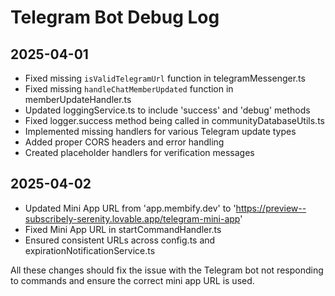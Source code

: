 
# Telegram Bot Debug Log

## 2025-04-01
- Fixed missing `isValidTelegramUrl` function in telegramMessenger.ts
- Fixed missing `handleChatMemberUpdated` function in memberUpdateHandler.ts
- Updated loggingService.ts to include 'success' and 'debug' methods
- Fixed logger.success method being called in communityDatabaseUtils.ts
- Implemented missing handlers for various Telegram update types
- Added proper CORS headers and error handling
- Created placeholder handlers for verification messages

## 2025-04-02
- Updated Mini App URL from 'app.membify.dev' to 'https://preview--subscribely-serenity.lovable.app/telegram-mini-app'
- Fixed Mini App URL in startCommandHandler.ts
- Ensured consistent URLs across config.ts and expirationNotificationService.ts

All these changes should fix the issue with the Telegram bot not responding to commands and ensure the correct mini app URL is used.
